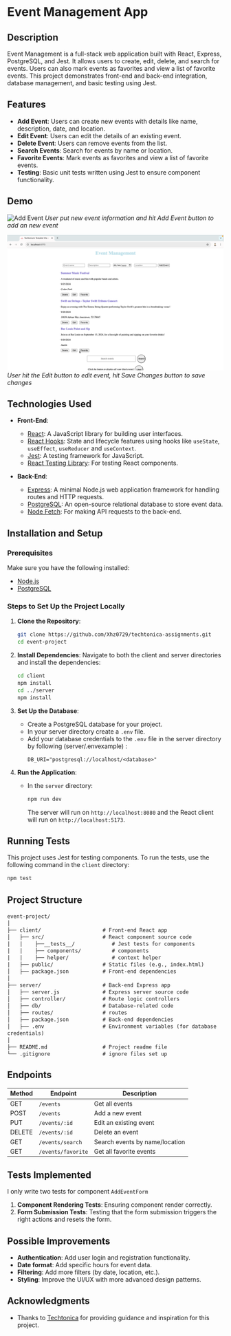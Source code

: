 # Event Management App

## Description

Event Management is a full-stack web application built with React, Express, PostgreSQL, and Jest. It allows users to create, edit, delete, and search for events. Users can also mark events as favorites and view a list of favorite events. This project demonstrates front-end and back-end integration, database management, and basic testing using Jest.

## Features

- **Add Event**: Users can create new events with details like name, description, date, and location.
- **Edit Event**: Users can edit the details of an existing event.
- **Delete Event**: Users can remove events from the list.
- **Search Events**: Search for events by name or location.
- **Favorite Events**: Mark events as favorites and view a list of favorite events.
- **Testing**: Basic unit tests written using Jest to ensure component functionality.

## Demo

![Add Event](demo/addEvent.gif)
_User put new event information and hit Add Event button to add an new event_

![Edit Event](demo/editEvent.gif)
_User hit the Edit button to edit event, hit Save Changes button to save changes_

## Technologies Used

- **Front-End**:

  - [React](https://reactjs.org/): A JavaScript library for building user interfaces.
  - [React Hooks](https://reactjs.org/docs/hooks-intro.html): State and lifecycle features using hooks like `useState`, `useEffect`, `useReducer` and `useContext`.
  - [Jest](https://jestjs.io/): A testing framework for JavaScript.
  - [React Testing Library](https://testing-library.com/docs/react-testing-library/intro): For testing React components.

- **Back-End**:
  - [Express](https://expressjs.com/): A minimal Node.js web application framework for handling routes and HTTP requests.
  - [PostgreSQL](https://www.postgresql.org/): An open-source relational database to store event data.
  - [Node Fetch](https://www.npmjs.com/package/node-fetch): For making API requests to the back-end.

## Installation and Setup

### Prerequisites

Make sure you have the following installed:

- [Node.js](https://nodejs.org/en/download/)
- [PostgreSQL](https://nodejs.org/en/download/)

### Steps to Set Up the Project Locally

1. **Clone the Repository**:

   ```bash
   git clone https://github.com/Xhz0729/techtonica-assignments.git
   cd event-project
   ```

2. **Install Dependencies**:
   Navigate to both the client and server directories and install the dependencies:

   ```bash
   cd client
   npm install
   cd ../server
   npm install
   ```

3. **Set Up the Database**:

   - Create a PostgreSQL database for your project.
   - In your server directory create a `.env` file.
   - Add your database credentials to the `.env` file in the server directory by following (server/.envexample) :
     ```
     DB_URI="postgresql://localhost/<database>"
     ```

4. **Run the Application**:
   - In the `server` directory:
     ```bash
     npm run dev
     ```
     The server will run on `http://localhost:8080` and the React client will run on `http://localhost:5173`.

## Running Tests

This project uses Jest for testing components. To run the tests, use the following command in the `client` directory:

```bash
npm test
```

## Project Structure

```
event-project/
│
├── client/                    # Front-end React app
│   ├── src/                   # React component source code
|   |    ├──__tests__/            # Jest tests for components
|   |    ├── components/          # components
|   |    ├── helper/              # context helper
|   ├── public/                # Static files (e.g., index.html)
│   ├── package.json           # Front-end dependencies
│
├── server/                    # Back-end Express app
│   ├── server.js              # Express server source code
│   ├── controller/            # Route logic controllers
│   ├── db/                    # Database-related code
│   ├── routes/                # routes
│   ├── package.json           # Back-end dependencies
│   ├── .env                   # Environment variables (for database credentials)
│
├── README.md                  # Project readme file
└── .gitignore                 # ignore files set up

```

## Endpoints

| Method | Endpoint           | Description                    |
| ------ | ------------------ | ------------------------------ |
| GET    | `/events`          | Get all events                 |
| POST   | `/events`          | Add a new event                |
| PUT    | `/events/:id`      | Edit an existing event         |
| DELETE | `/events/:id`      | Delete an event                |
| GET    | `/events/search`   | Search events by name/location |
| GET    | `/events/favorite` | Get all favorite events        |

## Tests Implemented

I only write two tests for component `AddEventForm`

1. **Component Rendering Tests**: Ensuring component render correctly.
2. **Form Submission Tests**: Testing that the form submission triggers the right actions and resets the form.

## Possible Improvements

- **Authentication**: Add user login and registration functionality.
- **Date format**: Add specific hours for event data.
- **Filtering**: Add more filters (by date, location, etc.).
- **Styling**: Improve the UI/UX with more advanced design patterns.

## Acknowledgments

- Thanks to [Techtonica](https://www.techtonica.org/) for providing guidance and inspiration for this project.
